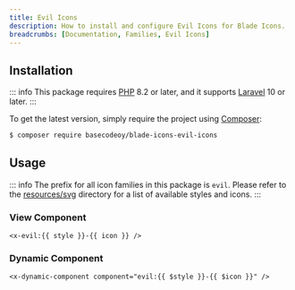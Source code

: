```yaml
---
title: Evil Icons
description: How to install and configure Evil Icons for Blade Icons.
breadcrumbs: [Documentation, Families, Evil Icons]
---
```


## Installation

::: info
This package requires [PHP](https://www.php.net/) 8.2 or later, and it supports [Laravel](https://laravel.com/) 10 or later.
:::

To get the latest version, simply require the project using [Composer](https://getcomposer.org/):

```bash
$ composer require basecodeoy/blade-icons-evil-icons
```

## Usage

::: info
The prefix for all icon families in this package is `evil`. Please refer to the [resources/svg](https://github.com/basecodeoy/blade-icons-evil-icons/tree/main/resources/svg) directory for a list of available styles and icons.
:::

### View Component

```blade
<x-evil:{{ style }}-{{ icon }} />
```

### Dynamic Component

```blade
<x-dynamic-component component="evil:{{ $style }}-{{ $icon }}" />
```
